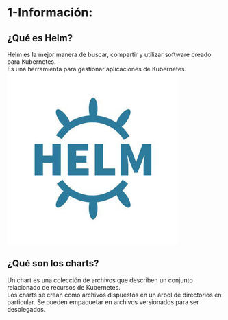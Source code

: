 # 1-Información:
## ¿Qué es Helm?
Helm es la mejor manera de buscar, compartir y utilizar software creado para Kubernetes.  
Es una herramienta para gestionar aplicaciones de Kubernetes.
![ Helm ](https://github.com/juanglez01/Helm/blob/2ac195281159aecd401a76d786bd4b5aa5cf091b/imagenes/helm.jpg)

## ¿Qué son los charts?
Un chart es una colección de archivos que describen un conjunto relacionado de recursos de Kubernetes.  
Los charts se crean como archivos dispuestos en un árbol de directorios en particular. 
Se pueden empaquetar en archivos versionados para ser desplegados.

